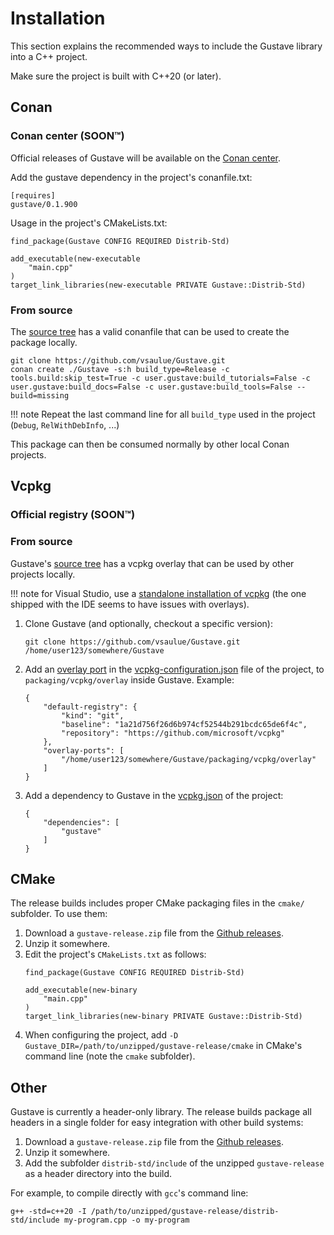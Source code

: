 # Installation

This section explains the recommended ways to include the Gustave library into a C++ project.

Make sure the project is built with C++20 (or later).

## Conan

### Conan center (SOON™)

Official releases of Gustave will be available on the [Conan center](https://conan.io/center).

Add the gustave dependency in the project's conanfile.txt:
```
[requires]
gustave/0.1.900
```

Usage in the project's CMakeLists.txt:
```
find_package(Gustave CONFIG REQUIRED Distrib-Std)

add_executable(new-executable
    "main.cpp"
)
target_link_libraries(new-executable PRIVATE Gustave::Distrib-Std)
```

### From source

The [source tree](https://github.com/vsaulue/Gustave) has a valid conanfile that can be used to create the package locally.

```
git clone https://github.com/vsaulue/Gustave.git
conan create ./Gustave -s:h build_type=Release -c tools.build:skip_test=True -c user.gustave:build_tutorials=False -c user.gustave:build_docs=False -c user.gustave:build_tools=False --build=missing
```

!!! note
    Repeat the last command line for all `build_type` used in the project (`Debug`, `RelWithDebInfo`, ...)

This package can then be consumed normally by other local Conan projects.

## Vcpkg

### Official registry (SOON™)

### From source

Gustave's [source tree](https://github.com/vsaulue/Gustave/packaging/vcpkg/overlay) has a vcpkg overlay that can be used by other projects locally.

!!! note
    for Visual Studio, use a [standalone installation of vcpkg](https://learn.microsoft.com/en-us/vcpkg/get_started/get-started?pivots=shell-powershell#1---set-up-vcpkg) (the one shipped with the IDE seems to have issues with overlays).

1. Clone Gustave (and optionally, checkout a specific version):

    ```
    git clone https://github.com/vsaulue/Gustave.git /home/user123/somewhere/Gustave
    ```

1. Add an [overlay port](https://learn.microsoft.com/en-us/vcpkg/concepts/overlay-ports) in the [vcpkg-configuration.json](https://learn.microsoft.com/en-us/vcpkg/reference/vcpkg-configuration-json) file of the project, to `packaging/vcpkg/overlay` inside Gustave. Example:

    ```
    {
        "default-registry": {
            "kind": "git",
            "baseline": "1a21d756f26d6b974cf52544b291bcdc65de6f4c",
            "repository": "https://github.com/microsoft/vcpkg"
        },
        "overlay-ports": [
            "/home/user123/somewhere/Gustave/packaging/vcpkg/overlay"
        ]
    }
    ```

1. Add a dependency to Gustave in the [vcpkg.json](https://learn.microsoft.com/en-us/vcpkg/reference/vcpkg-json) of the project:

    ```
    {
        "dependencies": [
            "gustave"
        ]
    }
    ```

## CMake

The release builds includes proper CMake packaging files in the `cmake/` subfolder. To use them:

1. Download a `gustave-release.zip` file from the [Github releases](https://github.com/vsaulue/Gustave/releases).
1. Unzip it somewhere.
1. Edit the project's `CMakeLists.txt` as follows:
    ```
    find_package(Gustave CONFIG REQUIRED Distrib-Std)

    add_executable(new-binary
        "main.cpp"
    )
    target_link_libraries(new-binary PRIVATE Gustave::Distrib-Std)
    ```
4. When configuring the project, add `-D Gustave_DIR=/path/to/unzipped/gustave-release/cmake` in CMake's command line (note the `cmake` subfolder).

## Other

Gustave is currently a header-only library. The release builds package all headers in a single folder for easy integration with other build systems:

1. Download a `gustave-release.zip` file from the [Github releases](https://github.com/vsaulue/Gustave/releases).
1. Unzip it somewhere.
1. Add the subfolder `distrib-std/include` of the unzipped `gustave-release` as a header directory into the build.

For example, to compile directly with `gcc`'s command line:
```
g++ -std=c++20 -I /path/to/unzipped/gustave-release/distrib-std/include my-program.cpp -o my-program
```
